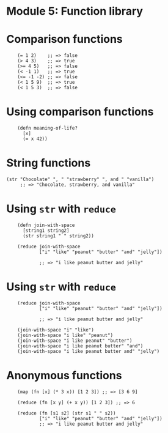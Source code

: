 # Module 5: Function library

# Comparison functions

~~~
    (= 1 2)    ;; => false
    (> 4 3)    ;; => true
    (>= 4 5)   ;; => false
    (< -1 1)   ;; => true
    (<= -1 -2) ;; => false
    (< 1 5 9)  ;; => true
    (< 1 5 3)  ;; => false
~~~

# Using comparison functions

~~~
    (defn meaning-of-life?
      [x]
      (= x 42))
~~~

# String functions

~~~
(str "Chocolate" ", " "strawberry" ", and " "vanilla")
     ;; => "Chocolate, strawberry, and vanilla"
~~~

# Using `str` with `reduce`

~~~
    (defn join-with-space
      [string1 string2]
      (str string1 " " string2))

    (reduce join-with-space
            ["i" "like" "peanut" "butter" "and" "jelly"])

            ;; => "i like peanut butter and jelly"
~~~

# Using `str` with `reduce`

~~~
    (reduce join-with-space
            ["i" "like" "peanut" "butter" "and" "jelly"])

            ;; => "i like peanut butter and jelly"

    (join-with-space "i" "like")
    (join-with-space "i like" "peanut")
    (join-with-space "i like peanut" "butter")
    (join-with-space "i like peanut butter" "and")
    (join-with-space "i like peanut butter and" "jelly")
~~~

# Anonymous functions

~~~
    (map (fn [x] (* 3 x)) [1 2 3]) ;; => [3 6 9]

    (reduce (fn [x y] (+ x y)) [1 2 3]) ;; => 6

    (reduce (fn [s1 s2] (str s1 " " s2))
            ["i" "like" "peanut" "butter" "and" "jelly"])
            ;; => "i like peanut butter and jelly"
~~~
